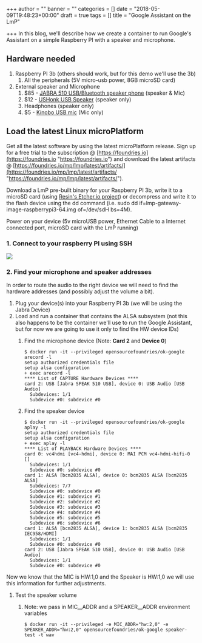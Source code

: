 +++
author = ""
banner = ""
categories = []
date = "2018-05-09T19:48:23+00:00"
draft = true
tags = []
title = "Google Assistant on the LmP"

+++
In this blog, we'll describe how we create a container to run Google's Assistant on a simple Raspberry PI with a speaker and microphone.

<!-- more -->

## Hardware needed

1. Raspberry PI 3b (others should work, but for this demo we'll use the 3b)
   1. All the peripherals (5V micro-usb power, 8GB microSD card)
2. External speaker and Microphone
   1. $85 - [JABRA 510 USB/Bluetooth speaker phone](https://www.amazon.com/Jabra-Wireless-Bluetooth-Softphone-Packaging/dp/B00AQUO5RI) (speaker & Mic)
   2. $12 - [USHonk USB Speaker](https://www.amazon.com/USHONK-Speaker-Computer-Multimedia-Notebook/dp/B075M7FHM1) (speaker only)
   3. Headphones (speaker only)
   4. $5 - [Kinobo USB mic](https://www.amazon.com/Kinobo-Microphone-Desktop-Recognition-Software/dp/B00IR8R7WQ) (Mic only)

## Load the latest Linux microPlatform

Get all the latest software by using the latest microPlatform release. Sign up for a free trial to the subscription @ [https://foundries.io](https://foundries.io "https://foundries.io") and download the latest artifacts @ [https://foundries.io/mp/lmp/latest/artifacts/](https://foundries.io/mp/lmp/latest/artifacts/ "https://foundries.io/mp/lmp/latest/artifacts/").

Download a LmP pre-built binary for your Raspberry PI 3b, write it to a microSD card (using [Resin's Etcher.io project](https://etcher.io/)) or decompress and write it to the flash device using the dd command (i.e. sudo dd if=lmp-gateway-image-raspberrypi3-64.img of=/dev/sdH bs=4M).

Power on your device (5v microUSB power, Ethernet Cable to a Internet connected port, microSD card with the LmP running)

### 1. Connect to your raspberry PI using SSH

![](/uploads/2018/05/10/connect.png)

### 2. Find your microphone and speaker addresses

In order to route the audio to the right device we will need to find the hardware addresses (and possibly adjust the volume a bit).

1. Plug your device(s) into your Raspberry PI 3b (we will be using the Jabra Device)
2. Load and run a container that contains the ALSA subsystem (not this also happens to be the container we'll use to run the Google Assistant, but for now we are going to use it only to find the HW device IDs)
   1. Find the microphone device (Note: **Card 2** and **Device 0**)

          $ docker run -it --privileged opensourcefoundries/ok-google arecord -l
          setup authorized credentials file
          setup alsa configuration
          + exec arecord -l
          **** List of CAPTURE Hardware Devices ****
          card 2: USB [Jabra SPEAK 510 USB], device 0: USB Audio [USB Audio]
            Subdevices: 1/1
            Subdevice #0: subdevice #0
   2. Find the speaker device

          $ docker run -it --privileged opensourcefoundries/ok-google aplay -l
          setup authorized credentials file
          setup alsa configuration
          + exec aplay -l
          **** List of PLAYBACK Hardware Devices ****
          card 0: vc4hdmi [vc4-hdmi], device 0: MAI PCM vc4-hdmi-hifi-0 []
            Subdevices: 1/1
            Subdevice #0: subdevice #0
          card 1: ALSA [bcm2835 ALSA], device 0: bcm2835 ALSA [bcm2835 ALSA]
            Subdevices: 7/7
            Subdevice #0: subdevice #0
            Subdevice #1: subdevice #1
            Subdevice #2: subdevice #2
            Subdevice #3: subdevice #3
            Subdevice #4: subdevice #4
            Subdevice #5: subdevice #5
            Subdevice #6: subdevice #6
          card 1: ALSA [bcm2835 ALSA], device 1: bcm2835 ALSA [bcm2835 IEC958/HDMI]
            Subdevices: 1/1
            Subdevice #0: subdevice #0
          card 2: USB [Jabra SPEAK 510 USB], device 0: USB Audio [USB Audio]
            Subdevices: 1/1
            Subdevice #0: subdevice #0

Now we know that the MIC is HW:1,0 and the Speaker is HW:1,0 we will use this information for further adjustments.

1. Test the speaker volume
   1. Note: we pass in MIC__ADDR  and a SPEAKER__ADDR environment variables

          $ docker run -it --privileged -e MIC_ADDR="hw:2,0" -e SPEAKER_ADDR="hw:2,0" opensourcefoundries/ok-google speaker-test -t wav
